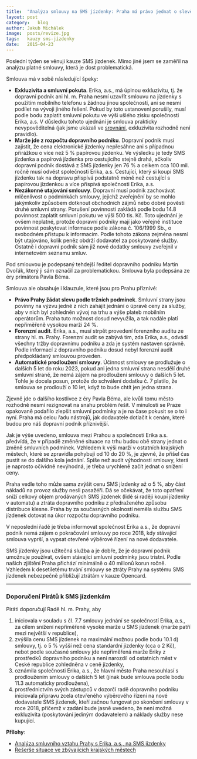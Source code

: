 ```yaml
---
title:	"Analýza smlouvy na SMS jízdenky: Praha má právo jednat o slevě"
layout:	post
category:	blog
author:	Jakub Michálek
image:	posts/revize.jpg
tags:	kauzy sms-jízdenky
date:	2015-04-23
---
```


Poslední týden se věnuji kauze SMS jízdenek. Mimo jiné jsem se zaměřil na analýzu platné smlouvy, která je dost problematická. 

Smlouva má v sobě následující špeky:

* **Exkluzivita a smluvní pokuta**. Erika, a.s., má úplnou exkluzivitu, tj. že dopravní podnik ani hl. m. Praha nesmí uzavřít smlouvu na jízdenky s použitím mobilního telefonu s žádnou jinou společností, ani se nesmí podílet na vývoji jiného řešení. Pokud by toto ustanovení porušily, musí podle bodu zaplatit smluvní pokutu ve výši ušlého zisku společnosti Erika, a.s. V důsledku tohoto ujednání je smlouva prakticky nevypověditelná (jak jsme ukázali ve [srovnání][srovnani], exkluzivita rozhodně není pravidlo).
* **Marže jde z rozpočtu dopravního podniku**. Dopravní podnik musí zajistit, že cena elektronické jízdenky nepřesáhne ani s případnou přirážkou o více než 5 % papírovou jízdenku. Ve výsledku je tedy SMS jízdenka a papírová jízdenka pro cestujícího stejně drahá, ačkoliv dopravní podnik dostává z SMS jízdenky jen 76 % a celkem cca 100 mil. ročně musí odvést společnosti Erika, a.s. Cestující, který si koupí SMS jízdenku tak na dopravu přispívá podstatně méně než cestující s papírovou jízdenkou a více přispívá společnosti Erika, a.s. 
* **Nezákonné utajování smlouvy**. Dopravní musí podnik zachovávat mlčenlivost o podmínkách smlouvy, jejichž zveřejnění by se mohlo jakýmkoliv způsobem dotknout obchodních zájmů nebo dobré pověsti druhé smluvní strany. Porušení povinnosti zakládá podle bodu 14.8 povinnost zaplatit smluvní pokutu ve výši 500 tis. Kč. Toto ujednání je ovšem neplatné, protože dopravní podniky mají jako veřejné instituce povinnost poskytovat informace podle zákona č. 106/1999 Sb., o svobodném přístupu k informacím. Podle tohoto zákona zejména nesmí být utajováno, kolik peněz obdrží dodavatel za poskytované služby. Ostatně i dopravní podnik sám již nové dodatky smlouvy zveřejnil v internetovém seznamu smluv.

Pod smlouvou je podepsaný tehdejší ředitel dopravního podniku Martin Dvořák, který ji sám označil za problematickou. Smlouva byla podepsána ze éry primátora Pavla Béma. 

Smlouva ale obsahuje i klauzule, které jsou pro Prahu příznivé:

* **Právo Prahy žádat slevu podle tržních podmínek**. Smluvní strany jsou povinny na výzvu jedné z nich zahájit jednání o úpravě ceny za služby, aby v nich byl zohledněn vývoj na trhu a výše plateb mobilním operátorům. Praha tuto možnost dosud nevyužila, a tak nadále platí nepřiměřeně vysokou marži 24 %.
* **Forenzní audit**. Erika, a.s., musí strpět provedení forenzního auditu ze strany hl. m. Prahy. Forenzní audit se zabývá tím, zda Erika, a.s., odvádí všechny tržby dopravnímu podniku a zda je systém nastaven správně. Podle informací z dopravního podniku dosud nebyl forenzní audit předpokládaný smlouvou proveden.
* **Automatické prodloužení smlouvy**. Účinnost smlouvy se prodlužuje o dalších 5 let do roku 2023, pokud ani jedna smluvní strana nesdělí druhé smluvní straně, že nemá zájem na prodloužení smlouvy o dalších 5 let. Tohle je docela posun, protože do schválení dodatku č. 7 platilo, že smlouva se prodlouží o 10 let, když to bude chtít jen jedna strana.

Zjevně jde o dalšího kostlivce z éry Pavla Béma, ale kvůli tomu město rozhodně nesmí rezignovat na snahu problém řešit. V minulosti se Praze opakovaně podařilo zlepšit smluvní podmínky a je na čase pokusit se o to i nyní. Praha má celou řadu nástrojů, jak dodavatele dotlačit k cenám, které budou pro náš dopravní podnik příznivější. 

Jak je výše uvedeno, smlouva mezi Prahou a společností Erika a.s. předvídá, že v případě změněné situace na trhu budou obě strany jednat o změně smluvních podmínek. Vzhledem k výši marží v ostatních krajských městech, které se zpravidla pohybují od 10 do 20 %, je zjevné, že přišel čas pustit se do dalšího kola jednání. Spíše než audit výhodnosti smlouvy, která je naprosto očividně nevýhodná, je třeba urychleně začít jednat o snížení ceny.

Praha vedle toho může sama zvýšit cenu SMS jízdenky až o 5 %, aby část nákladů na provoz služby nesli pasažéři. Dá se očekávat, že toto opatření sníží celkový objem prodávaných SMS jízdenek (lidé si raději koupí jízdenky v automatu) a ztráta dopravního podniku z předraženého způsobu distribuce klesne. Praha by za současných okolností neměla službu SMS jízdenek dotovat na úkor rozpočtu dopravního podniku.

V neposlední řadě je třeba informovat společnost Erika a.s., že dopravní podnik nemá zájem o pokračování smlouvy po roce 2018, kdy stávající smlouva vyprší, a vypsat otevřené výběrové řízení na nové dodavatele. 

SMS jízdenky jsou užitečná služba a je dobře, že je dopravní podnik umožnuje používat, ovšem stávající smluvní podmínky jsou tristní. Podle našich zjištění Praha přichází minimálně o 40 milionů korun ročně. Vzhledem k desetiletému trvání smlouvy se ztráty Prahy na systému SMS jízdenek nebezpečně přibližují ztrátám v kauze Opencard.

----

### Doporučení Pirátů k SMS jízdenkám

Piráti doporučují Radě hl. m. Prahy, aby

1. iniciovala v souladu s čl. 7.7 smlouvy jednání se společností Erika, a.s., za cílem snížení nepřiměřeně vysoké marže u SMS jízdenek (marže patří mezi největší v republice), 
2. zvýšila cenu SMS jízdenek na maximální možnou podle bodu 10.1 d) smlouvy, tj. o 5 % vyšší než cena standardní jízdenky (cca o 2 Kč), nebot podle současné smlouvy jde nepřiměřená marže Eriky z prostředků dopravního podniku a není narozdíl od ostatních měst v Ceské republice zohledněna v ceně jízdenky,
3. oznámila společnosti Erika, a.s., že hlavní město Praha nesouhlasí s prodloužením smlouvy o dalších 5 let (jinak bude smlouva podle bodu 11.3 automaticky prodloužena),
4. prostřednictvím svých zástupců v dozorčí radě dopravního podniku iniciovala přípravu zcela otevřeného výběrového řízení na nové dodavatele SMS jízdenek, kteří začnou fungovat po skončení smlouvy v roce 2018, přičemž v zadání bude jasně uvedeno, že není možná exkluzivita (poskytování jediným dodavatelem) a náklady služby nese kupující.

**Přílohy**:

* [Analýza smluvního vztahu Prahy s Erika, a.s., na SMS jízdenky][analyza]
* [Rešerše situace ve zbývajících krajských městech][srovnani]



[srovnani]: /sms-jizdenky.html
[analyza]: /assets/pdf/analyza_marze.pdf
